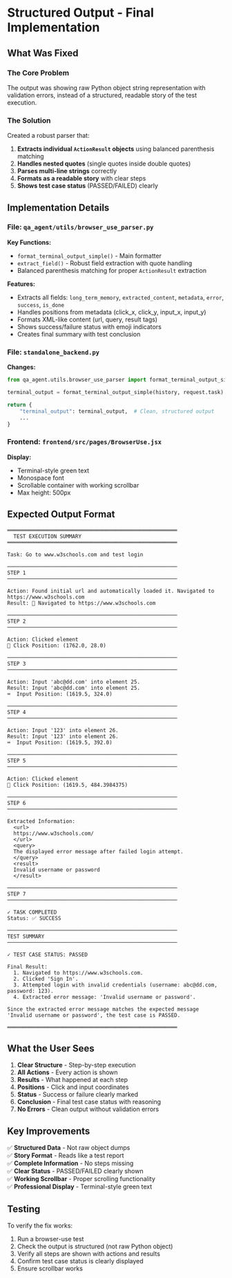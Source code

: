# Structured Output - Final Implementation

## What Was Fixed

### The Core Problem
The output was showing raw Python object string representation with validation errors, instead of a structured, readable story of the test execution.

### The Solution
Created a robust parser that:
1. **Extracts individual `ActionResult` objects** using balanced parenthesis matching
2. **Handles nested quotes** (single quotes inside double quotes)
3. **Parses multi-line strings** correctly
4. **Formats as a readable story** with clear steps
5. **Shows test case status** (PASSED/FAILED) clearly

## Implementation Details

### File: `qa_agent/utils/browser_use_parser.py`

**Key Functions:**
- `format_terminal_output_simple()` - Main formatter
- `extract_field()` - Robust field extraction with quote handling
- Balanced parenthesis matching for proper `ActionResult` extraction

**Features:**
- Extracts all fields: `long_term_memory`, `extracted_content`, `metadata`, `error`, `success`, `is_done`
- Handles positions from metadata (click_x, click_y, input_x, input_y)
- Formats XML-like content (url, query, result tags)
- Shows success/failure status with emoji indicators
- Creates final summary with test conclusion

### File: `standalone_backend.py`

**Changes:**
```python
from qa_agent.utils.browser_use_parser import format_terminal_output_simple

terminal_output = format_terminal_output_simple(history, request.task)

return {
    "terminal_output": terminal_output,  # Clean, structured output
    ...
}
```

### Frontend: `frontend/src/pages/BrowserUse.jsx`

**Display:**
- Terminal-style green text
- Monospace font
- Scrollable container with working scrollbar
- Max height: 500px

## Expected Output Format

```
═══════════════════════════════════════════════════════
  TEST EXECUTION SUMMARY
═══════════════════════════════════════════════════════

Task: Go to www.w3schools.com and test login

───────────────────────────────────────────────────────
STEP 1
───────────────────────────────────────────────────────

Action: Found initial url and automatically loaded it. Navigated to https://www.w3schools.com
Result: 🔗 Navigated to https://www.w3schools.com

───────────────────────────────────────────────────────
STEP 2
───────────────────────────────────────────────────────

Action: Clicked element
📍 Click Position: (1762.0, 28.0)

───────────────────────────────────────────────────────
STEP 3
───────────────────────────────────────────────────────

Action: Input 'abc@dd.com' into element 25.
Result: Input 'abc@dd.com' into element 25.
⌨️  Input Position: (1619.5, 324.0)

───────────────────────────────────────────────────────
STEP 4
───────────────────────────────────────────────────────

Action: Input '123' into element 26.
Result: Input '123' into element 26.
⌨️  Input Position: (1619.5, 392.0)

───────────────────────────────────────────────────────
STEP 5
───────────────────────────────────────────────────────

Action: Clicked element
📍 Click Position: (1619.5, 484.3984375)

───────────────────────────────────────────────────────
STEP 6
───────────────────────────────────────────────────────

Extracted Information:
  <url>
  https://www.w3schools.com/
  </url>
  <query>
  The displayed error message after failed login attempt.
  </query>
  <result>
  Invalid username or password
  </result>

───────────────────────────────────────────────────────
STEP 7
───────────────────────────────────────────────────────

✓ TASK COMPLETED
Status: ✅ SUCCESS

───────────────────────────────────────────────────────
TEST SUMMARY
───────────────────────────────────────────────────────

✓ TEST CASE STATUS: PASSED

Final Result:
  1. Navigated to https://www.w3schools.com.
  2. Clicked 'Sign In'.
  3. Attempted login with invalid credentials (username: abc@dd.com, password: 123).
  4. Extracted error message: 'Invalid username or password'.

Since the extracted error message matches the expected message 'Invalid username or password', the test case is PASSED.

═══════════════════════════════════════════════════════
```

## What the User Sees

1. **Clear Structure** - Step-by-step execution
2. **All Actions** - Every action is shown
3. **Results** - What happened at each step
4. **Positions** - Click and input coordinates
5. **Status** - Success or failure clearly marked
6. **Conclusion** - Final test case status with reasoning
7. **No Errors** - Clean output without validation errors

## Key Improvements

✅ **Structured Data** - Not raw object dumps  
✅ **Story Format** - Reads like a test report  
✅ **Complete Information** - No steps missing  
✅ **Clear Status** - PASSED/FAILED clearly shown  
✅ **Working Scrollbar** - Proper scrolling functionality  
✅ **Professional Display** - Terminal-style green text  

## Testing

To verify the fix works:
1. Run a browser-use test
2. Check the output is structured (not raw Python object)
3. Verify all steps are shown with actions and results
4. Confirm test case status is clearly displayed
5. Ensure scrollbar works


